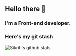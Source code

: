 ## Hello there 👋
### I'm a Front-end developer.
### Here's my git stash
![Sikriti's github stats](https://github-readme-stats.vercel.app/api?username=devloop01)

